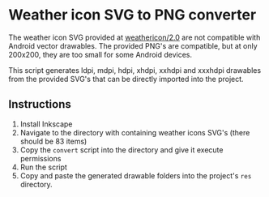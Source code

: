# Weather icon SVG to PNG converter

The weather icon SVG provided at [weathericon/2.0](https://api.met.no/weatherapi/weathericon/2.0/documentation) are not compatible with Android vector drawables. The provided PNG's are compatible, but at only 200x200, they are too small for some Android devices. 

This script generates ldpi, mdpi, hdpi, xhdpi, xxhdpi and xxxhdpi drawables from the provided SVG's that can be directly imported into the project. 

## Instructions
1. Install Inkscape
2. Navigate to the directory with containing weather icons SVG's (there should be 83 items)
3. Copy the `convert` script into the directory and give it execute permissions
4. Run the script
5. Copy and paste the generated drawable folders into the project's `res` directory. 